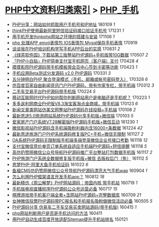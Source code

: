 [PHP中文资料归类索引](../README.md) > [PHP_手机](PHP_手机.md)
====
- [PHP分享：网站如何抓取用户手机号和IP地址](http://jkwz.applinzi.com/ittc/7056542247166673927.html#PHP%E5%88%86%E4%BA%AB%EF%BC%9A%E7%BD%91%E7%AB%99%E5%A6%82%E4%BD%95%E6%8A%93%E5%8F%96%E7%94%A8%E6%88%B7%E6%89%8B%E6%9C%BA%E5%8F%B7%E5%92%8CIP%E5%9C%B0%E5%9D%80) 180109 *1* 
- [thinkPHP使用最新阿里短信验证码接口验证手机号](http://jkwz.applinzi.com/ittc/7053388573309404166.html#thinkPHP%E4%BD%BF%E7%94%A8%E6%9C%80%E6%96%B0%E9%98%BF%E9%87%8C%E7%9F%AD%E4%BF%A1%E9%AA%8C%E8%AF%81%E7%A0%81%E6%8E%A5%E5%8F%A3%E9%AA%8C%E8%AF%81%E6%89%8B%E6%9C%BA%E5%8F%B7) 171231 *1* 
- [用手机开发thinkphp网站之环境的搭建与安装](http://jkwz.applinzi.com/ittc/7032970552552195089.html#%E7%94%A8%E6%89%8B%E6%9C%BA%E5%BC%80%E5%8F%91thinkphp%E7%BD%91%E7%AB%99%E4%B9%8B%E7%8E%AF%E5%A2%83%E7%9A%84%E6%90%AD%E5%BB%BA%E4%B8%8E%E5%AE%89%E8%A3%85) 171106 *1* 
- [php 处理APP emoji表情包 IOS表情包 Mysql保存手机表情](http://jkwz.applinzi.com/ittc/7014944197382243344.html#php+%E5%A4%84%E7%90%86APP+emoji%E8%A1%A8%E6%83%85%E5%8C%85+IOS%E8%A1%A8%E6%83%85%E5%8C%85+Mysql%E4%BF%9D%E5%AD%98%E6%89%8B%E6%9C%BA%E8%A1%A8%E6%83%85) 170919  
- [谈谈我在PHP培训机构学写手机APP后台的实感](http://jkwz.applinzi.com/ittc/7007978625662714897.html#%E8%B0%88%E8%B0%88%E6%88%91%E5%9C%A8PHP%E5%9F%B9%E8%AE%AD%E6%9C%BA%E6%9E%84%E5%AD%A6%E5%86%99%E6%89%8B%E6%9C%BAAPP%E5%90%8E%E5%8F%B0%E7%9A%84%E5%AE%9E%E6%84%9F) 170831 *2* 
- [《绿茶软件园》下载站第三版整站PHP源码+手机版带10G数据](http://jkwz.applinzi.com/ittc/6964833509423186949.html#%E3%80%8A%E7%BB%BF%E8%8C%B6%E8%BD%AF%E4%BB%B6%E5%9B%AD%E3%80%8B%E4%B8%8B%E8%BD%BD%E7%AB%99%E7%AC%AC%E4%B8%89%E7%89%88%E6%95%B4%E7%AB%99PHP%E6%BA%90%E7%A0%81%2B%E6%89%8B%E6%9C%BA%E7%89%88%E5%B8%A610G%E6%95%B0%E6%8D%AE) 170507 *2* 
- [「PHP小白贴」PHP简单支付宝手机网页（客户端）支付](http://jkwz.applinzi.com/ittc/6961377897435628548.html#%E3%80%8CPHP%E5%B0%8F%E7%99%BD%E8%B4%B4%E3%80%8DPHP%E7%AE%80%E5%8D%95%E6%94%AF%E4%BB%98%E5%AE%9D%E6%89%8B%E6%9C%BA%E7%BD%91%E9%A1%B5%EF%BC%88%E5%AE%A2%E6%88%B7%E7%AB%AF%EF%BC%89%E6%94%AF%E4%BB%98) 170428 *4* 
- [摸摸影院PHP源码带手机模板带会员中心签到卡密等功能](http://jkwz.applinzi.com/ittc/6959653212486370309.html#%E6%91%B8%E6%91%B8%E5%BD%B1%E9%99%A2PHP%E6%BA%90%E7%A0%81%E5%B8%A6%E6%89%8B%E6%9C%BA%E6%A8%A1%E6%9D%BF%E5%B8%A6%E4%BC%9A%E5%91%98%E4%B8%AD%E5%BF%83%E7%AD%BE%E5%88%B0%E5%8D%A1%E5%AF%86%E7%AD%89%E5%8A%9F%E8%83%BD) 170423 *1* 
- [手机应用Beta测试分发源码 v2.0 PHP源码](http://jkwz.applinzi.com/ittc/6951295977087566852.html#%E6%89%8B%E6%9C%BA%E5%BA%94%E7%94%A8Beta%E6%B5%8B%E8%AF%95%E5%88%86%E5%8F%91%E6%BA%90%E7%A0%81+v2.0+PHP%E6%BA%90%E7%A0%81) 170331 *3* 
- [五分钟明白PHP 聚合登录模式（手机，邮箱或帐号密码登入）](http://jkwz.applinzi.com/ittc/6949818853038228485.html#%E4%BA%94%E5%88%86%E9%92%9F%E6%98%8E%E7%99%BDPHP+%E8%81%9A%E5%90%88%E7%99%BB%E5%BD%95%E6%A8%A1%E5%BC%8F%EF%BC%88%E6%89%8B%E6%9C%BA%EF%BC%8C%E9%82%AE%E7%AE%B1%E6%88%96%E5%B8%90%E5%8F%B7%E5%AF%86%E7%A0%81%E7%99%BB%E5%85%A5%EF%BC%89) 170328 *6* 
- [仿百度百家自由新闻资讯门户PHP源码，带有作家专栏，带手机端](http://jkwz.applinzi.com/ittc/6944102626701607941.html#%E4%BB%BF%E7%99%BE%E5%BA%A6%E7%99%BE%E5%AE%B6%E8%87%AA%E7%94%B1%E6%96%B0%E9%97%BB%E8%B5%84%E8%AE%AF%E9%97%A8%E6%88%B7PHP%E6%BA%90%E7%A0%81%EF%BC%8C%E5%B8%A6%E6%9C%89%E4%BD%9C%E5%AE%B6%E4%B8%93%E6%A0%8F%EF%BC%8C%E5%B8%A6%E6%89%8B%E6%9C%BA%E7%AB%AF) 170312 *3* 
- [二手车交易平台PHP源码带手机版](http://jkwz.applinzi.com/ittc/6938098069085357060.html#%E4%BA%8C%E6%89%8B%E8%BD%A6%E4%BA%A4%E6%98%93%E5%B9%B3%E5%8F%B0PHP%E6%BA%90%E7%A0%81%E5%B8%A6%E6%89%8B%E6%9C%BA%E7%89%88) 170224 *5* 
- [移动互联网时代PHP如何帮你判断网站用户是电脑还是手机呢？](http://jkwz.applinzi.com/ittc/6937777463705994244.html#%E7%A7%BB%E5%8A%A8%E4%BA%92%E8%81%94%E7%BD%91%E6%97%B6%E4%BB%A3PHP%E5%A6%82%E4%BD%95%E5%B8%AE%E4%BD%A0%E5%88%A4%E6%96%AD%E7%BD%91%E7%AB%99%E7%94%A8%E6%88%B7%E6%98%AF%E7%94%B5%E8%84%91%E8%BF%98%E6%98%AF%E6%89%8B%E6%9C%BA%E5%91%A2%EF%BC%9F) 170223 *1* 
- [多多返利网商业PHP版V8.3淘宝客淘点金商城，带手机端](http://jkwz.applinzi.com/ittc/6926253066130293764.html#%E5%A4%9A%E5%A4%9A%E8%BF%94%E5%88%A9%E7%BD%91%E5%95%86%E4%B8%9APHP%E7%89%88V8.3%E6%B7%98%E5%AE%9D%E5%AE%A2%E6%B7%98%E7%82%B9%E9%87%91%E5%95%86%E5%9F%8E%EF%BC%8C%E5%B8%A6%E6%89%8B%E6%9C%BA%E7%AB%AF) 170123 *6* 
- [新闻文章类网站仿美文网整站PHP源码在线投稿+手机端](http://jkwz.applinzi.com/ittc/6920708527646835716.html#%E6%96%B0%E9%97%BB%E6%96%87%E7%AB%A0%E7%B1%BB%E7%BD%91%E7%AB%99%E4%BB%BF%E7%BE%8E%E6%96%87%E7%BD%91%E6%95%B4%E7%AB%99PHP%E6%BA%90%E7%A0%81%E5%9C%A8%E7%BA%BF%E6%8A%95%E7%A8%BF%2B%E6%89%8B%E6%9C%BA%E7%AB%AF) 170108 *2* 
- [最新思途5.0旅游网站系统PHP源码分享手机版+微信端](http://jkwz.applinzi.com/ittc/6918870259519194116.html#%E6%9C%80%E6%96%B0%E6%80%9D%E9%80%945.0%E6%97%85%E6%B8%B8%E7%BD%91%E7%AB%99%E7%B3%BB%E7%BB%9FPHP%E6%BA%90%E7%A0%81%E5%88%86%E4%BA%AB%E6%89%8B%E6%9C%BA%E7%89%88%2B%E5%BE%AE%E4%BF%A1%E7%AB%AF) 170103 *5* 
- [爱家房产门户系统V7.28解密版PHP源码手机版+微信互动](http://jkwz.applinzi.com/ittc/6917454478398981124.html#%E7%88%B1%E5%AE%B6%E6%88%BF%E4%BA%A7%E9%97%A8%E6%88%B7%E7%B3%BB%E7%BB%9FV7.28%E8%A7%A3%E5%AF%86%E7%89%88PHP%E6%BA%90%E7%A0%81%E6%89%8B%E6%9C%BA%E7%89%88%2B%E5%BE%AE%E4%BF%A1%E4%BA%92%E5%8A%A8) 161230 *1* 
- [微信影视站PHP源码含手机端吸粉利器内含16000+条数据](http://jkwz.applinzi.com/ittc/6915251712461112324.html#%E5%BE%AE%E4%BF%A1%E5%BD%B1%E8%A7%86%E7%AB%99PHP%E6%BA%90%E7%A0%81%E5%90%AB%E6%89%8B%E6%9C%BA%E7%AB%AF%E5%90%B8%E7%B2%89%E5%88%A9%E5%99%A8%E5%86%85%E5%90%AB16000%2B%E6%9D%A1%E6%95%B0%E6%8D%AE) 161224 *42* 
- [最新思途旅游门户PHP系统源码修复版PC+手机+微信无限制](http://jkwz.applinzi.com/ittc/6905257137671767045.html#%E6%9C%80%E6%96%B0%E6%80%9D%E9%80%94%E6%97%85%E6%B8%B8%E9%97%A8%E6%88%B7PHP%E7%B3%BB%E7%BB%9F%E6%BA%90%E7%A0%81%E4%BF%AE%E5%A4%8D%E7%89%88PC%2B%E6%89%8B%E6%9C%BA%2B%E5%BE%AE%E4%BF%A1%E6%97%A0%E9%99%90%E5%88%B6) 161127 *2* 
- [OA系统PHP源码无限制版手机端多端登录微信企业号接口考勤](http://jkwz.applinzi.com/ittc/6901869052770649093.html#OA%E7%B3%BB%E7%BB%9FPHP%E6%BA%90%E7%A0%81%E6%97%A0%E9%99%90%E5%88%B6%E7%89%88%E6%89%8B%E6%9C%BA%E7%AB%AF%E5%A4%9A%E7%AB%AF%E7%99%BB%E5%BD%95%E5%BE%AE%E4%BF%A1%E4%BC%81%E4%B8%9A%E5%8F%B7%E6%8E%A5%E5%8F%A3%E8%80%83%E5%8B%A4) 161118 *12* 
- [支付宝微信竞价单页订单系统自适应手机端PHP源码+短信提醒](http://jkwz.applinzi.com/ittc/6901782150478562309.html#%E6%94%AF%E4%BB%98%E5%AE%9D%E5%BE%AE%E4%BF%A1%E7%AB%9E%E4%BB%B7%E5%8D%95%E9%A1%B5%E8%AE%A2%E5%8D%95%E7%B3%BB%E7%BB%9F%E8%87%AA%E9%80%82%E5%BA%94%E6%89%8B%E6%9C%BA%E7%AB%AFPHP%E6%BA%90%E7%A0%81%2B%E7%9F%AD%E4%BF%A1%E6%8F%90%E9%86%92) 161118 *5* 
- [高仿扔赞网微信公众号导航PHP源码推广平台整站打包数据手机版](http://jkwz.applinzi.com/ittc/6901392918324970501.html#%E9%AB%98%E4%BB%BF%E6%89%94%E8%B5%9E%E7%BD%91%E5%BE%AE%E4%BF%A1%E5%85%AC%E4%BC%97%E5%8F%B7%E5%AF%BC%E8%88%AAPHP%E6%BA%90%E7%A0%81%E6%8E%A8%E5%B9%BF%E5%B9%B3%E5%8F%B0%E6%95%B4%E7%AB%99%E6%89%93%E5%8C%85%E6%95%B0%E6%8D%AE%E6%89%8B%E6%9C%BA%E7%89%88) 161117 *2* 
- [PHP旅游门户系统全数据修复版手机版+微信 去版权后门（免）](http://jkwz.applinzi.com/ittc/6899638848782337029.html#PHP%E6%97%85%E6%B8%B8%E9%97%A8%E6%88%B7%E7%B3%BB%E7%BB%9F%E5%85%A8%E6%95%B0%E6%8D%AE%E4%BF%AE%E5%A4%8D%E7%89%88%E6%89%8B%E6%9C%BA%E7%89%88%2B%E5%BE%AE%E4%BF%A1+%E5%8E%BB%E7%89%88%E6%9D%83%E5%90%8E%E9%97%A8%EF%BC%88%E5%85%8D%EF%BC%89) 161112 *5* 
- [思梦PHP-阿里大鱼手机验证码](http://jkwz.applinzi.com/ittc/6891936577697088517.html#%E6%80%9D%E6%A2%A6PHP-%E9%98%BF%E9%87%8C%E5%A4%A7%E9%B1%BC%E6%89%8B%E6%9C%BA%E9%AA%8C%E8%AF%81%E7%A0%81) 161022 *6* 
- [鱼福CMS仿扔赞网微信公众号导航PHP源码漂亮大气手机wap](http://jkwz.applinzi.com/ittc/6873902005227095044.html#%E9%B1%BC%E7%A6%8FCMS%E4%BB%BF%E6%89%94%E8%B5%9E%E7%BD%91%E5%BE%AE%E4%BF%A1%E5%85%AC%E4%BC%97%E5%8F%B7%E5%AF%BC%E8%88%AAPHP%E6%BA%90%E7%A0%81%E6%BC%82%E4%BA%AE%E5%A4%A7%E6%B0%94%E6%89%8B%E6%9C%BAwap) 160904 *1* 
- [怎么利用PHP框架语言开发手机app？](http://jkwz.applinzi.com/ittc/6865496095182029829.html#%E6%80%8E%E4%B9%88%E5%88%A9%E7%94%A8PHP%E6%A1%86%E6%9E%B6%E8%AF%AD%E8%A8%80%E5%BC%80%E5%8F%91%E6%89%8B%E6%9C%BAapp%EF%BC%9F) 160812 *18* 
- [最新精仿《周公解梦》PHP网站源码：帝国内核 带手机站](http://jkwz.applinzi.com/ittc/6856472199581664260.html#%E6%9C%80%E6%96%B0%E7%B2%BE%E4%BB%BF%E3%80%8A%E5%91%A8%E5%85%AC%E8%A7%A3%E6%A2%A6%E3%80%8BPHP%E7%BD%91%E7%AB%99%E6%BA%90%E7%A0%81%EF%BC%9A%E5%B8%9D%E5%9B%BD%E5%86%85%E6%A0%B8+%E5%B8%A6%E6%89%8B%E6%9C%BA%E7%AB%99) 160719 *1* 
- [手机版电视直播程序PHP源码公众号运营必备](http://jkwz.applinzi.com/ittc/6855384270448886789.html#%E6%89%8B%E6%9C%BA%E7%89%88%E7%94%B5%E8%A7%86%E7%9B%B4%E6%92%AD%E7%A8%8B%E5%BA%8FPHP%E6%BA%90%E7%A0%81%E5%85%AC%E4%BC%97%E5%8F%B7%E8%BF%90%E8%90%A5%E5%BF%85%E5%A4%87) 160717 *15* 
- [棋牌游戏带手机客户端全套+含网站PHP源码+完整数据库](http://jkwz.applinzi.com/ittc/6852803383446209541.html#%E6%A3%8B%E7%89%8C%E6%B8%B8%E6%88%8F%E5%B8%A6%E6%89%8B%E6%9C%BA%E5%AE%A2%E6%88%B7%E7%AB%AF%E5%85%A8%E5%A5%97%2B%E5%90%AB%E7%BD%91%E7%AB%99PHP%E6%BA%90%E7%A0%81%2B%E5%AE%8C%E6%95%B4%E6%95%B0%E6%8D%AE%E5%BA%93) 160709 *21* 
- [女神微信投票PHP源码带PC报名和手机报名吸粉做微信活动必备](http://jkwz.applinzi.com/ittc/6827703926023259141.html#%E5%A5%B3%E7%A5%9E%E5%BE%AE%E4%BF%A1%E6%8A%95%E7%A5%A8PHP%E6%BA%90%E7%A0%81%E5%B8%A6PC%E6%8A%A5%E5%90%8D%E5%92%8C%E6%89%8B%E6%9C%BA%E6%8A%A5%E5%90%8D%E5%90%B8%E7%B2%89%E5%81%9A%E5%BE%AE%E4%BF%A1%E6%B4%BB%E5%8A%A8%E5%BF%85%E5%A4%87) 160505 *5* 
- [PHP源码分享  仿易车二手车交易买卖网站源码(带手机版)](http://jkwz.applinzi.com/ittc/6821425748942259204.html#PHP%E6%BA%90%E7%A0%81%E5%88%86%E4%BA%AB++%E4%BB%BF%E6%98%93%E8%BD%A6%E4%BA%8C%E6%89%8B%E8%BD%A6%E4%BA%A4%E6%98%93%E4%B9%B0%E5%8D%96%E7%BD%91%E7%AB%99%E6%BA%90%E7%A0%81%28%E5%B8%A6%E6%89%8B%E6%9C%BA%E7%89%88%29) 160415 *1* 
- [php网站判断用户是否是手机访问的方法](http://jkwz.applinzi.com/ittc/6819970814103258116.html#php%E7%BD%91%E7%AB%99%E5%88%A4%E6%96%AD%E7%94%A8%E6%88%B7%E6%98%AF%E5%90%A6%E6%98%AF%E6%89%8B%E6%9C%BA%E8%AE%BF%E9%97%AE%E7%9A%84%E6%96%B9%E6%B3%95) 160411  
- [用PHP自动生成百度开放适配Sitemap提升手机站排名](http://jkwz.applinzi.com/ittc/547650611387990234.html#%E7%94%A8PHP%E8%87%AA%E5%8A%A8%E7%94%9F%E6%88%90%E7%99%BE%E5%BA%A6%E5%BC%80%E6%94%BE%E9%80%82%E9%85%8DSitemap%E6%8F%90%E5%8D%87%E6%89%8B%E6%9C%BA%E7%AB%99%E6%8E%92%E5%90%8D) 150121  
